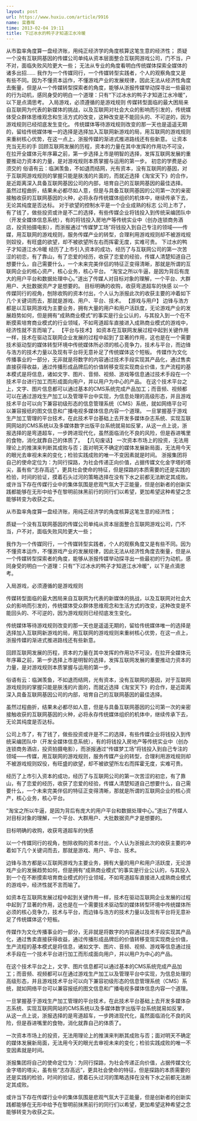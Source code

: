 ```yaml
---
layout: post
url: https://www.huxiu.com/article/9916
name: 栾春晖
time: 2013-02-04 19:11
title: 下过冰水的鸭子才知道江水冷暖
---
```

从市盈率角度算一盘经济账，用纯正经济学的角度核算这笔生意的经济性； 质疑一个没有互联网基因的传媒公司单纯从资本层面整合互联网游戏公司，门不当，户不对，面临失败风险更大一些； 无法从专业的角度看明白传统媒体探索全媒体的诸多出招…… 我作为一个传媒同行，一个传媒转型实践者，个人的观察角度又是有些不同。因为不懂资本运作，不懂游戏产业的发展规律，因此无法从经济性角度去衡量，但是从一个传媒转型探索者的角度，能够从浙报传媒举动探寻出一些最初的行为动机，感同身受的明白一个道理：只有“下过冰水的鸭子才知道江水冷暖”，以下是点滴思考。 入局游戏，必须遵循的是游戏规则 传媒转型面临的最大困局来自互联网为代表的新媒体的挑战，以及互联网对社会大众的影响而引发的，传统媒体受众群体思维观念和生活方式的改变，这种改变是不能回头的、不可逆的，因为游戏规则已经彻底发生变化。 传统媒体等待游戏规则改变的那一天也是遥遥无期的，留给传统媒体唯一的选择是选择加入互联网新游戏的局，用互联网的游戏规则来重树核心优势，在这一点上，浙报传媒的渐进式推进路线还有些新意。 让资本充当无形的手 回顾互联网发展的历程，资本的力量在其中发挥的作用功不可没，在拉开全媒体元年序幕之前，第一步选择上市是明智的选择，发挥互联网发展的重要推动力资本的力量，是对游戏规则本质掌握与运用的第一步。 初恋的学费是必须交的 俗语有云：临渊羡鱼，不如退而结网，光有资本，没有互联网的基因，对于互联网游戏规则的掌握只能是肤浅的片面的，而就近选择《淘宝天下》的合作，是近距离深入具备互联网基因公司的内部，培育自己的互联网基因的最佳选择。 虽然过程曲折，结果未必都尽如人意，但是与具备互联网基因的公司第一次的亲密接触收获的互联网基因的火种，必将永存传统媒体组织的机体中，继续传承下去，无论其纯度是否达标。 对于欲望的控制水平是一个企业成熟的标志 公司上市了，有了钱了，做些投资或许是不二的选择，有些传媒企业将钱投入到传统采编团队中（开发全媒体信息系统），有的将钱投入房地产等传统实业中（创办连锁商务酒店，投资拍摄电影），而浙报通过“传媒梦工场”将钱投入到自己专注的领域——传媒，用互联网的游戏规则，服务传媒产业的转型，合理利用游戏规则却不被游戏规则奴役，有旺盛的欲望，却不被欲望所左右而挥霍无度，实难可贵。 下过水的鸭子才知道江水冷暖 经历了上市引入资本的成功，经历了与互联网公司的第一次苦涩的初恋，有了靠山，有了恋爱的经历，收获了恋爱的经验，传媒人清楚知道自己想要什么，自己需要什么，一个未来完美伴侣的特征正变得清晰，那就是所谓的互联网企业的核心资产，核心业务，核心平台。 “淘宝之所以牛逼，是因为背后有庞大的用户平台和数据处理中心。”道出了传媒人对目标对象的理解，一个平台、大群用户、大批数据资产才是想要的。 目标明确的收购，收获弯道超车的快感 以一个传媒同行的视角，刨除收购的资本付出，个人认为浙报此次的收获主要的冲着如下几个关键词而去，那就是游戏、用户、平台、技术。 【游戏与用户】 边锋与浩方都是以互联网游戏为主要业务，拥有大量的用户和用户活跃度，无论游戏产业的发展趋势如何，但是拥有“成熟商业模式”的事实是行业公认的，与其投入到一个在不断摸索培育商业模式的行业领域，不如弯道超车直接进入成熟商业模式的游戏中，经济性就不言而喻了。 【平台与技术】 如资本在互联网发展过程中起到关键作用一样，技术在驱动互联网企业发展的过程中起到了显著的作用，这也是在一个需要技术驱动型的媒体转型环境中传统媒体所必须的核心竞争力，技术与平台，而边锋与浩方的技术力量以及现有平台将无意补足了传统媒体这个短板。 传媒作为文化传播事业的一部分，无非就是将数字的内容通过技术手段实现其产品化，通过售卖直接获得收益，通过传播形成品牌后的价值转移变现实现商业价值，生产流程的基本模式是将信息，诸如文字、图片、音频、视频、游戏等信息通过技术手段在一个技术平台进行加工而形成面向用户，并以用户为中心的产品。 在这个技术平台之上，文字、图片信息都可以通过基本的CMS系统完成产品加工；而音频、视频都可以在通过游戏生产加工以及管理平台中实现，为信息处理的高级形态，并且游戏技术平台可以向下兼容初级形态的信息管理系统（CMS）系统，就如网络平台可以兼容报纸的图文信息和广播电视多媒体信息内容一个道理。 一旦掌握基于游戏生产加工管理的平台技术，在此技术平台基础上去开发多媒体杂志系统、实现互联网网站的CMS系统以及多媒体数字出版平台系统就易如反掌，从这一点上说，浙报选择的是弯道超车，一步跨进现代化，虽然面临消化不良的风险，但是吞进嘴里的食物，消化就靠自己的体质了。 【几句废话】 一次资本市场上的投资，无法用理论上的推演来判断其成败与否；面对明天不确定的媒体发展新局面，无法用今天的眼光去审视未来的变化；检验实践成败的唯一不变因素就是时间。 浙报集团将自己的使命定位为：为同行探路，为社会传递正向价值，占据传媒文化金字塔的塔尖，虽有些“志存高远”，更具社会使命的特征，但是探路的本质需要的还是实践的检验，时间的验证，摸着石头过河的策略选择在没有下水之前都无法断定其成败。 或许当下存在传媒行业中的集体氛围是悲观气氛大于正能量，但是创新者的创新实践都能够在无形中给予在黎明前抹黑前行的同行们以希望，更加希望这种希望之念能够转变为收获之实。

从市盈率角度算一盘经济账，用纯正经济学的角度核算这笔生意的经济性；

质疑一个没有互联网基因的传媒公司单纯从资本层面整合互联网游戏公司，门不当，户不对，面临失败风险更大一些；

我作为一个传媒同行，一个传媒转型实践者，个人的观察角度又是有些不同。因为不懂资本运作，不懂游戏产业的发展规律，因此无法从经济性角度去衡量，但是从一个传媒转型探索者的角度，能够从浙报传媒举动探寻出一些最初的行为动机，感同身受的明白一个道理：只有“下过冰水的鸭子才知道江水冷暖”，以下是点滴思考。

入局游戏，必须遵循的是游戏规则

传媒转型面临的最大困局来自互联网为代表的新媒体的挑战，以及互联网对社会大众的影响而引发的，传统媒体受众群体思维观念和生活方式的改变，这种改变是不能回头的、不可逆的，因为游戏规则已经彻底发生变化。

传统媒体等待游戏规则改变的那一天也是遥遥无期的，留给传统媒体唯一的选择是选择加入互联网新游戏的局，用互联网的游戏规则来重树核心优势，在这一点上，浙报传媒的渐进式推进路线还有些新意。

回顾互联网发展的历程，资本的力量在其中发挥的作用功不可没，在拉开全媒体元年序幕之前，第一步选择上市是明智的选择，发挥互联网发展的重要推动力资本的力量，是对游戏规则本质掌握与运用的第一步。

俗语有云：临渊羡鱼，不如退而结网，光有资本，没有互联网的基因，对于互联网游戏规则的掌握只能是肤浅的片面的，而就近选择《淘宝天下》的合作，是近距离深入具备互联网基因公司的内部，培育自己的互联网基因的最佳选择。

虽然过程曲折，结果未必都尽如人意，但是与具备互联网基因的公司第一次的亲密接触收获的互联网基因的火种，必将永存传统媒体组织的机体中，继续传承下去，无论其纯度是否达标。

公司上市了，有了钱了，做些投资或许是不二的选择，有些传媒企业将钱投入到传统采编团队中（开发全媒体信息系统），有的将钱投入房地产等传统实业中（创办连锁商务酒店，投资拍摄电影），而浙报通过“传媒梦工场”将钱投入到自己专注的领域——传媒，用互联网的游戏规则，服务传媒产业的转型，合理利用游戏规则却不被游戏规则奴役，有旺盛的欲望，却不被欲望所左右而挥霍无度，实难可贵。

经历了上市引入资本的成功，经历了与互联网公司的第一次苦涩的初恋，有了靠山，有了恋爱的经历，收获了恋爱的经验，传媒人清楚知道自己想要什么，自己需要什么，一个未来完美伴侣的特征正变得清晰，那就是所谓的互联网企业的核心资产，核心业务，核心平台。

“淘宝之所以牛逼，是因为背后有庞大的用户平台和数据处理中心。”道出了传媒人对目标对象的理解，一个平台、大群用户、大批数据资产才是想要的。

目标明确的收购，收获弯道超车的快感

以一个传媒同行的视角，刨除收购的资本付出，个人认为浙报此次的收获主要的冲着如下几个关键词而去，那就是游戏、用户、平台、技术。

边锋与浩方都是以互联网游戏为主要业务，拥有大量的用户和用户活跃度，无论游戏产业的发展趋势如何，但是拥有“成熟商业模式”的事实是行业公认的，与其投入到一个在不断摸索培育商业模式的行业领域，不如弯道超车直接进入成熟商业模式的游戏中，经济性就不言而喻了。

如资本在互联网发展过程中起到关键作用一样，技术在驱动互联网企业发展的过程中起到了显著的作用，这也是在一个需要技术驱动型的媒体转型环境中传统媒体所必须的核心竞争力，技术与平台，而边锋与浩方的技术力量以及现有平台将无意补足了传统媒体这个短板。

传媒作为文化传播事业的一部分，无非就是将数字的内容通过技术手段实现其产品化，通过售卖直接获得收益，通过传播形成品牌后的价值转移变现实现商业价值，生产流程的基本模式是将信息，诸如文字、图片、音频、视频、游戏等信息通过技术手段在一个技术平台进行加工而形成面向用户，并以用户为中心的产品。

在这个技术平台之上，文字、图片信息都可以通过基本的CMS系统完成产品加工；而音频、视频都可以在通过游戏生产加工以及管理平台中实现，为信息处理的高级形态，并且游戏技术平台可以向下兼容初级形态的信息管理系统（CMS）系统，就如网络平台可以兼容报纸的图文信息和广播电视多媒体信息内容一个道理。

一旦掌握基于游戏生产加工管理的平台技术，在此技术平台基础上去开发多媒体杂志系统、实现互联网网站的CMS系统以及多媒体数字出版平台系统就易如反掌，从这一点上说，浙报选择的是弯道超车，一步跨进现代化，虽然面临消化不良的风险，但是吞进嘴里的食物，消化就靠自己的体质了。

一次资本市场上的投资，无法用理论上的推演来判断其成败与否；面对明天不确定的媒体发展新局面，无法用今天的眼光去审视未来的变化；检验实践成败的唯一不变因素就是时间。

浙报集团将自己的使命定位为：为同行探路，为社会传递正向价值，占据传媒文化金字塔的塔尖，虽有些“志存高远”，更具社会使命的特征，但是探路的本质需要的还是实践的检验，时间的验证，摸着石头过河的策略选择在没有下水之前都无法断定其成败。

或许当下存在传媒行业中的集体氛围是悲观气氛大于正能量，但是创新者的创新实践都能够在无形中给予在黎明前抹黑前行的同行们以希望，更加希望这种希望之念能够转变为收获之实。

